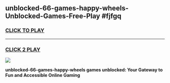 
## unblocked-66-games-happy-wheels-Unblocked-Games-Free-Play #fjfgq
<h3>
<a href="https://us.freeplayer.one?title=unblocked-66-games-happy-wheels&ref=9M">CLICK TO PLAY</a></h3>
<hr>

<h3>
<a href="https://us.freeplayer.one?title=unblocked-66-games-happy-wheels&ref=9M">CLICK 2 PLAY</a>
  
</h3>

<a href="https://us.freeplayer.one?title=unblocked-66-games-happy-wheels&ref=9M"><img src="https://clearcache.store/games.png"></a>


**unblocked-66-games-happy-wheels games unblocked: Your Gateway to Fun and Accessible Online Gaming**
